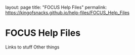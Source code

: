 layout: page
title: "FOCUS Help Files"
permalink: https://kingofsnacks.github.io/help-files/FOCUS_Help_Files

# FOCUS Help Files

Links to stuff
Other things
